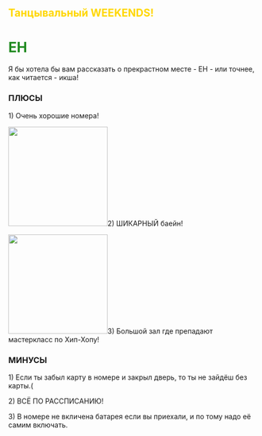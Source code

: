 <html>
    <h2 style ="text-aling: center; color: Gold">Танцывальный WEEKENDS!</h2>
    <h1 style ="text-aling: center; color: ForestGreen">EH</h1>
    <p>Я бы хотела бы вам рассказать о прекрастном месте - EH - или точнее, как читается - икша!</p>
    <h3 style ="text-aling: center">ПЛЮСЫ</h3>
    <p>1) Очень хорошие номера!</p>
       <img src="https://p2.zoon.ru/preview/-MmutcBy5U_A7RbHHOouew/2400x1500x75/1/6/b/original_5e82da6f538e9756f130bed6_5e82dc4884240.jpg"/ height="200px"
    <p>2) ШИКАРНЫЙ баейн!</p>
       <img src="https://vlagere.ru/upload/iblock/7c5/7c5bf67875a55379b094fb82c1952a3a.jpg"/ height="200px"
    <p>3) Большой зал где препадают мастеркласс по Хип-Хопу!</p>
    <h3 style ="text-aling: center">МИНУСЫ</h3>
    <p>1) Если ты забыл карту в номере и закрыл дверь, то ты не зайдёш без карты.(</p>
    <p>2) ВСЁ ПО РАССПИСАНИЮ!</p>
    <p>3) В номере не вкличена батарея если вы приехали, и по тому надо её самим включать.</p> 
</html>
